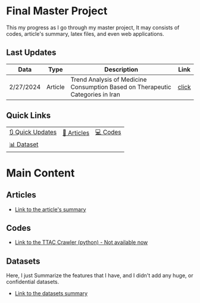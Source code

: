 # Final Master Project

This my progress as I go through my master project, It may consists of codes, article's summary, latex files, and even web applications.

## Last Updates

| Data      | Type    | Description                                                                    | Link                            |
| --------- | ------- | ------------------------------------------------------------------------------ | ------------------------------- |
| 2/27/2024 | Article | Trend Analysis of Medicine Consumption Based on Therapeutic Categories in Iran | [click](/articles-summary/003/) |

## Quick Links

|                                   |                          |                    |
| --------------------------------- | ------------------------ | ------------------ |
| [🔃 Quick Updates](#last-updates) | [📃 Articles](#articles) | [💻 Codes](#codes) |
| [📊 Dataset](#datasets)           |                          |

# Main Content

## Articles

- [Link to the article's summary](./articles-summary/README.md)

## Codes

- [Link to the TTAC Crawler (python) - Not available now](./code/TTAK_crawler/README.md)

## Datasets

Here, I just Summarize the features that I have, and I didn't add any huge, or confidential datasets.

- [Link to the datasets summary](<./datasets_information%20(under%20update)/README.md>)
